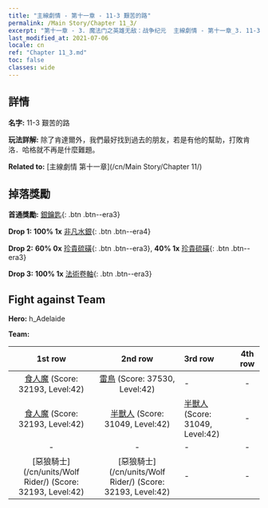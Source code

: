 ```yaml
---
title: "主線劇情 - 第十一章 - 11-3 艱苦的路"
permalink: /Main Story/Chapter 11_3/
excerpt: "第十一章 - 3. 魔法门之英雄无敌：战争纪元  主線劇情 - 第十一章_3. 11-3 艱苦的路"
last_modified_at: 2021-07-06
locale: cn
ref: "Chapter 11_3.md"
toc: false
classes: wide
---
```


## 詳情

 **名字:** 11-3 艱苦的路

 **玩法詳解:** 除了肯達爾外，我們最好找到過去的朋友，若是有他的幫助，打敗肯洛．哈格就不再是什麼難題。

 **Related to:** [主線劇情 第十一章](/cn/Main Story/Chapter 11/)

## 掉落獎勵

 **首通獎勵:** [銀鑰匙](/cn/Items/con_693/){: .btn .btn--era3}

 **Drop 1:** **100% 1x** [非凡水銀](/cn/Items/mat_35/){: .btn .btn--era4}

 **Drop 2:** **60% 0x** [珍貴硫磺](/cn/Items/mat_29/){: .btn .btn--era3}, **40% 1x** [珍貴硫磺](/cn/Items/mat_29/){: .btn .btn--era3}

 **Drop 3:** **100% 1x** [法術卷軸](/cn/Items/con_694/){: .btn .btn--era3}


## Fight against Team
 **Hero:** h_Adelaide

 **Team:**


  | 1st row | 2nd row | 3rd row | 4th row |
  |:----:|:----:|:----|:----:|
  | [食人魔](/cn/units/Ogre/) (Score: 32193, Level:42)  | [雷鳥](/cn/units/Roc/) (Score: 37530, Level:42)  | - | - |
  | [食人魔](/cn/units/Ogre/) (Score: 32193, Level:42)  | [半獸人](/cn/units/Orc/) (Score: 31049, Level:42)  | [半獸人](/cn/units/Orc/) (Score: 31049, Level:42)  | - |
  | - | - | - | - |
  | [惡狼騎士](/cn/units/Wolf Rider/) (Score: 32193, Level:42)  | [惡狼騎士](/cn/units/Wolf Rider/) (Score: 32193, Level:42)  | - | - |


